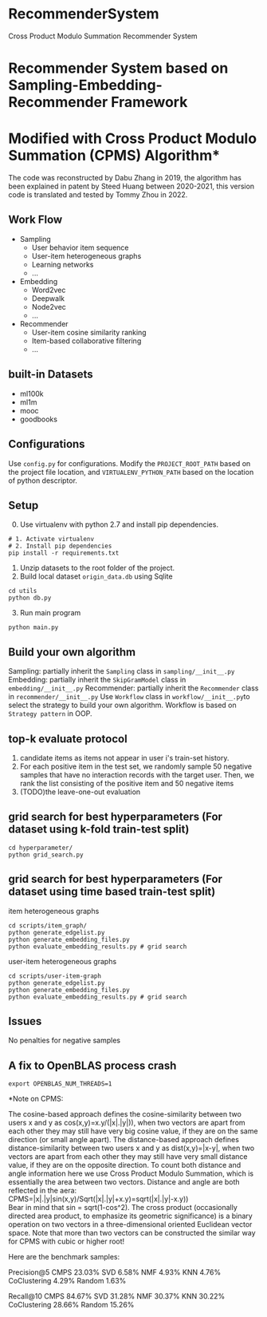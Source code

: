 # RecommenderSystem
Cross Product Modulo Summation Recommender System

# Recommender System based on Sampling-Embedding-Recommender Framework
# Modified with Cross Product Modulo Summation (CPMS) Algorithm*

The code was reconstructed by Dabu Zhang in 2019, the algorithm has been explained in patent by Steed Huang between 2020-2021, this version code is translated and tested by Tommy Zhou in 2022.

## Work Flow
 - Sampling
   - User behavior item sequence
   - User-item heterogeneous graphs
   - Learning networks
   - ...
 - Embedding
   - Word2vec
   - Deepwalk
   - Node2vec
   - ...
 - Recommender
   - User-item cosine similarity ranking
   - Item-based collaborative filtering
   - ...


## built-in Datasets
 - ml100k
 - ml1m
 - mooc
 - goodbooks

## Configurations
Use `config.py` for configurations. Modify the `PROJECT_ROOT_PATH` based on the project file location, and `VIRTUALENV_PYTHON_PATH` based on the location of python descriptor.

## Setup
0. Use virtualenv with python 2.7 and install pip dependencies.
```
# 1. Activate virtualenv
# 2. Install pip dependencies
pip install -r requirements.txt
```  
1. Unzip datasets to the root folder of the project.
2. Build local dataset `origin_data.db` using Sqlite
```
cd utils
python db.py
```
3. Run main program
```
python main.py
```

## Build your own algorithm
Sampling: partially inherit the `Sampling` class in `sampling/__init__.py`
Embedding: partially inherit the `SkipGramModel` class in `embedding/__init__.py`
Recommender: partially inherit the `Recommender` class in `recommender/__init__.py`
Use `Workflow` class in `workflow/__init__.py`to select the strategy to build your own algorithm. Workflow is based on `Strategy pattern` in OOP.

## top-k evaluate protocol
1. candidate items as items not appear in user i's train-set history.  
2. For each positive item in the test set, we randomly sample 50 negative samples that have no interaction records with the target user. Then, we rank the list consisting of the positive item and 50 negative items
3. (TODO)the leave-one-out evaluation  

## grid search for best hyperparameters (For dataset using k-fold train-test split)
```
cd hyperparameter/
python grid_search.py
```

## grid search for best hyperparameters (For dataset using time based train-test split)
item heterogeneous graphs
```
cd scripts/item_graph/
python generate_edgelist.py
python generate_embedding_files.py
python evaluate_embedding_results.py # grid search
```
user-item heterogeneous graphs
```
cd scripts/user-item-graph
python generate_edgelist.py
python generate_embedding_files.py
python evaluate_embedding_results.py # grid search
```

## Issues
No penalties for negative samples

## A fix to OpenBLAS process crash
```
export OPENBLAS_NUM_THREADS=1
```

*Note on CPMS:

The cosine-based approach defines the cosine-similarity between two users x and y as cos(x,y)=x.y/(|x|.|y|)), when two vectors are apart from each other they may still have very big cosine value, if they are on the same direction (or small angle apart). The distance-based approach defines distance-similarity between two users x and y as dist(x,y)=|x-y|, when two vectors are apart from each other they may still have very small distance value, if they are on the opposite direction. To count both distance and angle information here we use Cross Product Modulo Summation, which is essentially the area between two vectors. Distance and angle are both reflected in the aera: 		 	
       CPMS=|x|.|y|sin(x,y)/Sqrt(|x|.|y|+x.y)=sqrt(|x|.|y|-x.y))  
Bear in mind that sin = sqrt(1-cos^2). The cross product (occasionally directed area product, to emphasize its geometric significance) is a binary operation on two vectors in a three-dimensional oriented Euclidean vector space. Note that more than two vectors can be constructed the similar way for CPMS with cubic or higher root!

Here are the benchmark samples:

Precision@5
CMPS         23.03%
SVD          6.58%
NMF          4.93%
KNN          4.76%
CoClustering 4.29%
Random       1.63%

Recall@10
CMPS         84.67%
SVD          31.28%
NMF          30.37%
KNN          30.22%
CoClustering 28.66%
Random       15.26%






